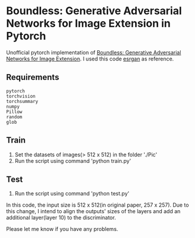 # Boundless: Generative Adversarial Networks for Image Extension in Pytorch

Unofficial pytorch implementation of [Boundless: Generative Adversarial Networks for Image Extension](https://arxiv.org/abs/1908.07007).
I used this code [esrgan](https://github.com/eriklindernoren/PyTorch-GAN/tree/master/implementations/esrgan) as reference.

## Requirements

```
pytorch
torchvision
torchsummary
numpy
Pillow
random
glob
```

## Train
1. Set the datasets of images(> 512 x 512) in the folder './Pic'
2. Run the script using command 'python train.py'

## Test
1. Run the script using command 'python test.py'


In this code, the input size is 512 x 512(in original paper, 257 x 257).
Due to this change, I intend to align the outputs' sizes of the layers and add an additional layer(layer 10) to the discriminator.

Please let me know if you have any problems.
